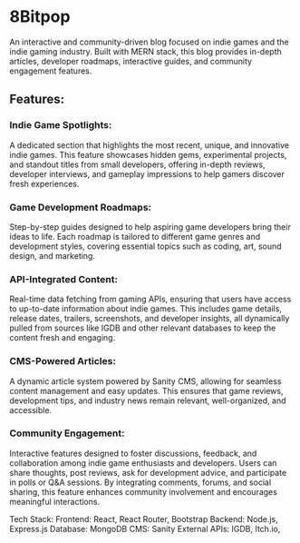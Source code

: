# 8Bitpop

An interactive and community-driven blog focused on indie games and the indie gaming industry. Built with MERN stack, this blog provides in-depth articles, developer roadmaps, interactive guides, and community engagement features.

## Features:

### Indie Game Spotlights:
A dedicated section that highlights the most recent, unique, and innovative indie games. This feature showcases hidden gems, experimental projects, and standout titles from small developers, offering in-depth reviews, developer interviews, and gameplay impressions to help gamers discover fresh experiences.

### Game Development Roadmaps:
Step-by-step guides designed to help aspiring game developers bring their ideas to life. Each roadmap is tailored to different game genres and development styles, covering essential topics such as coding, art, sound design, and marketing.

### API-Integrated Content:
Real-time data fetching from gaming APIs, ensuring that users have access to up-to-date information about indie games. This includes game details, release dates, trailers, screenshots, and developer insights, all dynamically pulled from sources like IGDB and other relevant databases to keep the content fresh and engaging.

### CMS-Powered Articles:
A dynamic article system powered by Sanity CMS, allowing for seamless content management and easy updates. This ensures that game reviews, development tips, and industry news remain relevant, well-organized, and accessible.

### Community Engagement:
Interactive features designed to foster discussions, feedback, and collaboration among indie game enthusiasts and developers. Users can share thoughts, post reviews, ask for development advice, and participate in polls or Q&A sessions. By integrating comments, forums, and social sharing, this feature enhances community involvement and encourages meaningful interactions.

Tech Stack:
Frontend: React, React Router, Bootstrap
Backend: Node.js, Express.js
Database: MongoDB
CMS: Sanity
External APIs: IGDB, Itch.io, 
